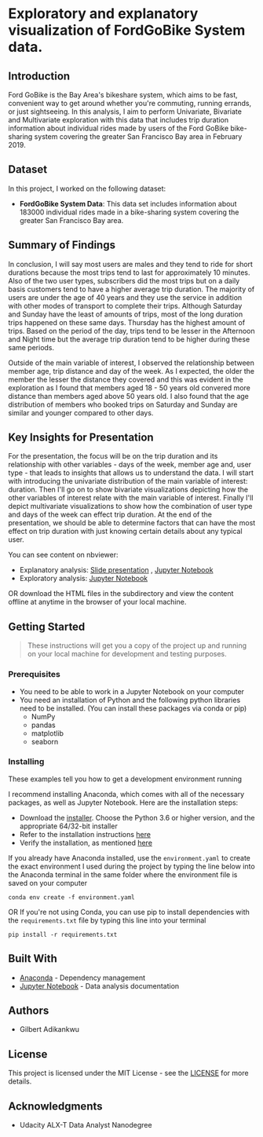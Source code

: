 # Exploratory and explanatory visualization of FordGoBike System data.
## Introduction
Ford GoBike is the Bay Area's bikeshare system, which aims to be fast, convenient way to get around whether you're commuting, running errands, or just sightseeing. In this analysis, I aim to perform Univariate, Bivariate and Multivariate exploration with this data that includes trip duration information about individual rides made by users of the Ford GoBike bike-sharing system covering the greater San Francisco Bay area in February 2019.

## Dataset
In this project, I worked on the following dataset:
- __FordGoBike System Data__: This data set includes information about 183000 individual rides made in a bike-sharing system covering the greater San Francisco Bay area. 

## Summary of Findings
In conclusion, I will say most users are males and they tend to ride for short durations because the most trips tend to last for approximately 10 minutes. Also of the two user types, subscribers did the most trips but on a daily basis customers tend to have a higher average trip duration. The majority of users are under the age of 40 years and they use the service in addition with other modes of transport to complete their trips. Although Saturday and Sunday have the least of amounts of trips, most of the long duration trips happened on these same days. Thursday has the highest amount of trips. Based on the period of the day, trips tend to be lesser in the Afternoon and Night time but the average trip duration tend to be higher during these same periods.

Outside of the main variable of interest, I observed the relationship between member age, trip distance and day of the week. As I expected, the older the member the lesser the distance they covered and this was evident in the exploration as I found that members aged 18 - 50 years old convered more distance than members aged above 50 years old. I also found that the age distribution of members who booked trips on Saturday and Sunday are similar and younger compared to other days.

## Key Insights for Presentation
For the presentation, the focus will be on the trip duration and its relationship with other variables - days of the week, member age and, user type - that leads to insights that allows us to understand the data. I will start with introducing the univariate distribution of the main variable of interest: duration. Then I'll go on to show bivariate visualizations depicting how the other variables of interest relate with the main variable of interest. Finally I'll depict multivariate visualizations to show how the combination of user type and days of the week can effect trip duration. At the end of the presentation, we should be able to determine factors that can have the most effect on trip duration with just knowing certain details about any typical user.

You can see content on nbviewer:  
- Explanatory analysis: [Slide presentation](https://nbviewer.org/github/10xDatabro/FordGoBike-data-visualization/blob/main/HTML/FordGoBike_deck.slides.html#/) , [Jupyter Notebook](https://nbviewer.org/github/10xDatabro/FordGoBike-data-visualization/blob/main/FordGoBike_deck.ipynb)
- Exploratory analysis: [Jupyter Notebook](https://nbviewer.org/github/10xDatabro/FordGoBike-data-visualization/blob/main/FordGobike_EDA.ipynb)

OR download the HTML files in the subdirectory and view the content offline at anytime in the browser of your local machine.

## Getting Started
> These instructions will get you a copy of the project up and running on your local machine for development and testing purposes.

### Prerequisites
- You need to be able to work in a Jupyter Notebook on your computer
- You need an installation of Python and the following python libraries need to be installed. (You can install these packages via conda or pip)
  * NumPy
  * pandas
  * matplotlib
  * seaborn
 
### Installing
These examples tell you how to get a development environment running

I recommend installing Anaconda, which comes with all of the necessary packages, as well as Jupyter Notebook. Here are the installation steps:
- Download the [installer](https://www.anaconda.com/download/). Choose the Python 3.6 or higher version, and the appropriate 64/32-bit installer
- Refer to the installation instructions [here](https://docs.anaconda.com/anaconda/install/)
- Verify the installation, as mentioned [here](https://docs.anaconda.com/anaconda/install/verify-install/)

If you already have Anaconda installed, use the `environment.yaml` to create the exact environment I used during the project by typing the line below into the Anaconda terminal in the same folder where the environment file is saved on your computer
``` 
conda env create -f environment.yaml
```
OR If you're not using Conda, you can use pip to install dependencies with the `requirements.txt` file by typing this line into your terminal

```
pip install -r requirements.txt
```

## Built With
- [Anaconda](https://www.anaconda.com/) - Dependency management
- [Jupyter Notebook](https://jupyter.org/) - Data analysis documentation

## Authors
- Gilbert Adikankwu

## License
This project is licensed under the MIT License - see the [LICENSE](https://github.com/10xDatabro/FordGoBike-data-visualization/blob/main/LICENSE) for more details.

## Acknowledgments
- Udacity ALX-T Data Analyst Nanodegree
